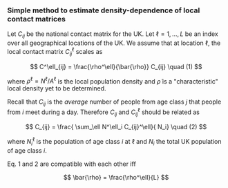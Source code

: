 ### Simple method to estimate density-dependence of local contact matrices

Let $C_{ij}$ be the national contact matrix for the UK. Let $\ell=1,\dots,L$ be an index over all geographical locations of the UK. We assume that at location $\ell$, the local contact matrix $C^\ell_{ij}$ scales as

$$
C^\ell_{ij} = \frac{\rho^\ell}{\bar{\rho}} C_{ij} \quad (1)
$$

where $\rho^\ell = N^\ell / A^\ell$ is the local population density and $\bar{\rho}$ is a "characteristic" local density yet to be determined.

Recall that $C_{ij}$ is the *average* number of people from age class $j$ that people from $i$ meet during a day. Therefore $C_{ij}$ and $C^\ell_{ij}$ should be related as

$$
C_{ij} = \frac{ \sum_\ell N^\ell_i C_{ij}^\ell}{ N_i} \quad (2)
$$

where $N^\ell_i$ is the population of age class $i$ at $\ell$ and $N_i$ the total UK population of age class $i$.

Eq. 1 and 2 are compatible with each other iff

$$
\bar{\rho} = \frac{\rho^\ell}{L}
$$
<!--stackedit_data:
eyJoaXN0b3J5IjpbODM2MzEwMzI2LDU3Mjc2OTc4NywxMDI0NT
czMDEyXX0=
-->